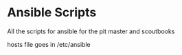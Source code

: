 Ansible Scripts
===============

All the scripts for ansible for the pit master and scoutbooks

hosts file goes in /etc/ansible
